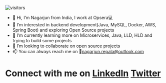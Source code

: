 ![visitors](https://visitor-badge.laobi.icu/badge?page_id=nagarjun-repala.nagarjun-repala)
- 👋 Hi, I’m Nagarjun from India, I work at Opsera:computer:
- 👀 I’m interested in backend development(Java, MySQL, Docker, AWS, Spring Boot) and exploring Open Source projects
- 🌱 I’m currently learning more on Microservices, Java, LLD, HLD and trying to build some projects
- :raised_hands: I’m looking to collaborate on open source projects
- 📫 You can always reach me on :email:nagarjun.repala@outlook.com

# Connect with me on [LinkedIn](https://www.linkedin.com/in/nagarjun-repala) [Twitter](https://twitter.com/nagarjun_repala)


<!---
nagarjun-repala/nagarjun-repala is a ✨ special ✨ repository because its `README.md` (this file) appears on your GitHub profile.
You can click the Preview link to take a look at your changes.
--->
